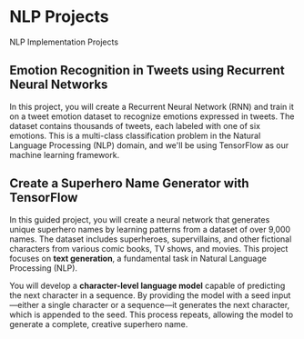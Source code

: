 # NLP Projects
NLP Implementation Projects

## Emotion Recognition in Tweets using Recurrent Neural Networks
In this project, you will create a Recurrent Neural Network (RNN) and train it on a tweet emotion dataset to recognize emotions expressed in tweets. The dataset contains thousands of tweets, each labeled with one of six emotions. This is a multi-class classification problem in the Natural Language Processing (NLP) domain, and we'll be using TensorFlow as our machine learning framework.


## Create a Superhero Name Generator with TensorFlow  
In this guided project, you will create a neural network that generates unique superhero names by learning patterns from a dataset of over 9,000 names. The dataset includes superheroes, supervillains, and other fictional characters from various comic books, TV shows, and movies. This project focuses on **text generation**, a fundamental task in Natural Language Processing (NLP).  

You will develop a **character-level language model** capable of predicting the next character in a sequence. By providing the model with a seed input—either a single character or a sequence—it generates the next character, which is appended to the seed. This process repeats, allowing the model to generate a complete, creative superhero name.  
